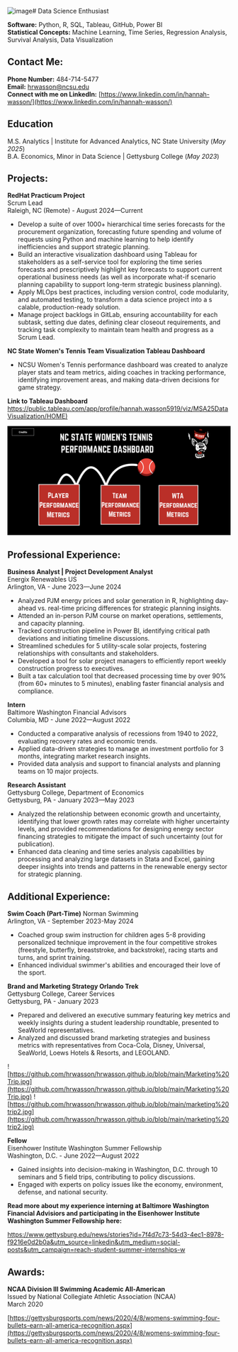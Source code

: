 ![image](https://github.com/user-attachments/assets/38e37f75-7b75-426e-9653-32dc3cd17fbd)# Data Science Enthusiast <br>

**Software:** Python, R, SQL, Tableau, GitHub, Power BI <br>
**Statistical Concepts:** Machine Learning, Time Series, Regression Analysis, Survival Analysis, Data Visualization<br>

## Contact Me: <br>

**Phone Number:** 484-714-5477<br>
**Email:** hrwasson@ncsu.edu<br>
**Connect with me on LinkedIn:** [https://www.linkedin.com/in/hannah-wasson/](https://www.linkedin.com/in/hannah-wasson/)<br>

## Education <br>

M.S. Analytics | Institute for Advanced Analytics, NC State University (_May 2025_)<br>
B.A. Economics, Minor in Data Science | Gettysburg College (_May 2023_)<br>

## Projects:<br>

**RedHat Practicum Project** <br>
Scrum Lead<br>
Raleigh, NC (Remote) - August 2024—Current<br>

- Develop a suite of over 1000+ hierarchical time series forecasts for the procurement organization, forecasting future
spending and volume of requests using Python and machine learning to help identify inefficiencies and support
strategic planning.<br>
- Build an interactive visualization dashboard using Tableau for stakeholders as a self-service tool for exploring the
time series forecasts and prescriptively highlight key forecasts to support current operational business needs (as well
as incorporate what-if scenario planning capability to support long-term strategic business planning).<br>
- Apply MLOps best practices, including version control, code modularity, and automated testing, to transform a data science project into a s
calable, production-ready solution.<br>
- Manage project backlogs in GitLab, ensuring accountability for each subtask, setting due dates, defining clear
closeout requirements, and tracking task complexity to maintain team health and progress as a Scrum Lead.<br>

**NC State Women's Tennis Team Visualization Tableau Dashboard**<br>
- NCSU Women's Tennis performance dashboard was created to analyze player stats and team metrics, aiding coaches in tracking performance, 
identifying improvement areas, and making data-driven decisions for game strategy.<br>

**Link to Tableau Dashboard**<br>
[https://public.tableau.com/app/profile/hannah.wasson5919/viz/MSA25DataVisualization/HOME)](https://public.tableau.com/app/profile/hannah.wasson5919/viz/MSA25DataVisualization/HOME)<br>

![Tennis Dashboard.jpg](https://github.com/hrwasson/hrwasson.github.io/blob/main/Tennis%20Dashboard.jpg)<br>

## Professional Experience: <br>

**Business Analyst | Project Development Analyst**<br>
Energix Renewables US<br>
Arlington, VA - June 2023—June 2024<br>

- Analyzed PJM energy prices and solar generation in R, highlighting day-ahead vs. real-time pricing differences for strategic planning insights.<br>
- Attended an in-person PJM course on market operations, settlements, and capacity planning.<br>
- Tracked construction pipeline in Power BI, identifying critical path deviations and initiating timeline discussions.<br>
- Streamlined schedules for 5 utility-scale solar projects, fostering relationships with consultants and stakeholders.<br>
- Developed a tool for solar project managers to efficiently report weekly construction progress to executives.<br>
- Built a tax calculation tool that decreased processing time by over 90% (from 60+ minutes to 5 minutes), enabling faster 
financial analysis and compliance.<br>

**Intern** <br>
Baltimore Washington Financial Advisors<br>
Columbia, MD - June 2022—August 2022<br>

- Conducted a comparative analysis of recessions from 1940 to 2022, evaluating recovery rates and economic trends.<br>
- Applied data-driven strategies to manage an investment portfolio for 3 months, integrating market research insights.<br>
- Provided data analysis and support to financial analysts and planning teams on 10 major projects.<br>

**Research Assistant**<br>
Gettysburg College, Department of Economics<br>
Gettysburg, PA - January 2023—May 2023<br>

- Analyzed the relationship between economic growth and uncertainty, identifying that lower growth rates may correlate with higher uncertainty levels, 
and provided recommendations for designing energy sector financing strategies to mitigate the impact of such uncertainty (out for publication).<br>
- Enhanced data cleaning and time series analysis capabilities by processing and analyzing large datasets in Stata
and Excel, gaining deeper insights into trends and patterns in the renewable energy sector for strategic planning.<br>

## Additional Experience: <be>

**Swim Coach (Part-Time)**
Norman Swimming <br>
Arlington, VA - September 2023-May 2024

- Coached group swim instruction for children ages 5-8 providing personalized technique improvement in the four competitive strokes (freestyle, butterfly, breaststroke, and backstroke), racing starts and turns, and sprint training.
- Enhanced individual swimmer's abilities and encouraged their love of the sport. 

**Brand and Marketing Strategy Orlando Trek**<br>
Gettysburg College, Career Services <br>
Gettysburg, PA - January 2023<br>

- Prepared and delivered an executive summary featuring key metrics and weekly insights during a student leadership roundtable, presented to SeaWorld representatives.<br>
- Analyzed and discussed brand marketing strategies and business metrics with representatives from Coca-Cola,
Disney, Universal, SeaWorld, Loews Hotels & Resorts, and LEGOLAND.<be>

![https://github.com/hrwasson/hrwasson.github.io/blob/main/Marketing%20Trip.jpg](https://github.com/hrwasson/hrwasson.github.io/blob/main/Marketing%20Trip.jpg)
![https://github.com/hrwasson/hrwasson.github.io/blob/main/marketing%20trip2.jpg](https://github.com/hrwasson/hrwasson.github.io/blob/main/marketing%20trip2.jpg)

**Fellow**<br>
Eisenhower Institute Washington Summer Fellowship <br>
Washington, D.C. - June 2022—August 2022<br>

- Gained insights into decision-making in Washington, D.C. through 10 seminars and 5 field trips, contributing to policy discussions.<br>
- Engaged with experts on policy issues like the economy, environment, defense, and national security.<br>

**Read more about my experience interning at Baltimore Washington Financial Advisiors and participating in the Eisenhower Institute Washington Summer Fellowship here:**<br>

https://www.gettysburg.edu/news/stories?id=7f4d7c73-54d3-4ec1-8978-f9216e0d2b0a&utm_source=linkedin&utm_medium=social-posts&utm_campaign=reach-student-summer-internships-w

## Awards:<br>

**NCAA Division III Swimming Academic All-American**<br>
Issued by National Collegiate Athletic Association (NCAA)<br>
March 2020<br>

[https://gettysburgsports.com/news/2020/4/8/womens-swimming-four-bullets-earn-all-america-recognition.aspx](https://gettysburgsports.com/news/2020/4/8/womens-swimming-four-bullets-earn-all-america-recognition.aspx)

